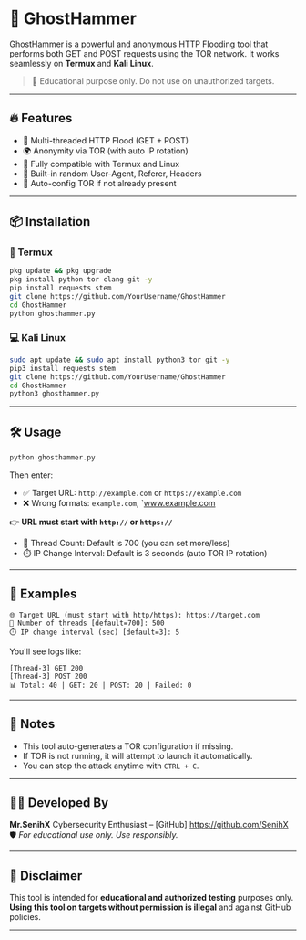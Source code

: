 # 🚀 GhostHammer
 
GhostHammer is a powerful and anonymous HTTP Flooding tool that performs both GET and POST requests using the TOR network.
It works seamlessly on **Termux** and **Kali Linux**.

> 🧠 Educational purpose only. Do not use on unauthorized targets.

---

## 🔥 Features

- 🔁 Multi-threaded HTTP Flood (GET + POST)
- 🌍 Anonymity via TOR (with auto IP rotation)
- 🐧 Fully compatible with Termux and Linux
- 🧠 Built-in random User-Agent, Referer, Headers
- 🧱 Auto-config TOR if not already present

---

## 📦 Installation

### 📱 Termux

```bash
pkg update && pkg upgrade
pkg install python tor clang git -y
pip install requests stem
git clone https://github.com/YourUsername/GhostHammer
cd GhostHammer
python ghosthammer.py
```

### 💻 Kali Linux

```bash
sudo apt update && sudo apt install python3 tor git -y
pip3 install requests stem
git clone https://github.com/YourUsername/GhostHammer
cd GhostHammer
python3 ghosthammer.py
```

---

## 🛠️ Usage

```bash
python ghosthammer.py
```

Then enter:

- ✅ Target URL: `http://example.com` or `https://example.com`
- ❌ Wrong formats: `example.com`, `www.example.com

👉 **URL must start with `http://` or `https://`**

- 🔁 Thread Count: Default is 700 (you can set more/less)
- ⏱️ IP Change Interval: Default is 3 seconds (auto TOR IP rotation)

---

## 📌 Examples

```
🌐 Target URL (must start with http/https): https://target.com
🔁 Number of threads [default=700]: 500
⏱️ IP change interval (sec) [default=3]: 5
```

You'll see logs like:

```
[Thread-3] GET 200
[Thread-3] POST 200
📊 Total: 40 | GET: 20 | POST: 20 | Failed: 0
```

---

## 🧠 Notes

- This tool auto-generates a TOR configuration if missing.
- If TOR is not running, it will attempt to launch it automatically.
- You can stop the attack anytime with `CTRL + C`.

---

## 👨‍💻 Developed By

**Mr.SenihX**
Cybersecurity Enthusiast – [GitHub]
https://github.com/SenihX
🛡️ *For educational use only. Use responsibly.*

---

## 📛 Disclaimer

This tool is intended for **educational and authorized testing** purposes only.
**Using this tool on targets without permission is illegal** and against GitHub policies.

---

